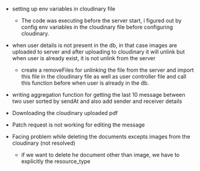 - setting up env variables in cloudinary file
    - The code was executing before the server start, i figured out by config env variables in the cloudinary file before configuring cloudinary.

- when user details is not present in the db, in that case images are uploaded to server and after uploading to cloudinary it will unlink but when user is already exist, it is not unlink from the server
    - create a removeFiles for unlinking the file from the server and import this file in the cloudinary file as well as user controller file and call this function before when user is already in the db.

- writing aggregation function for getting the last 10 message between two user sorted by sendAt and also add sender and receiver details

- Downloading the cloudinary uploaded pdf

- Patch request is not working for editing the message

- Facing problem while deleting the documents excepts images from the cloudinary (not resolved)
    - if we want to delete he document other than image, we have to explicitly the resource_type

 